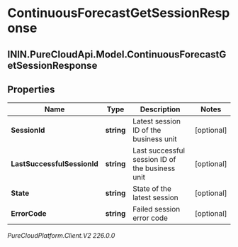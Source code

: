 # ContinuousForecastGetSessionResponse

## ININ.PureCloudApi.Model.ContinuousForecastGetSessionResponse

## Properties

|Name | Type | Description | Notes|
|------------ | ------------- | ------------- | -------------|
| **SessionId** | **string** | Latest session ID of the business unit | [optional] |
| **LastSuccessfulSessionId** | **string** | Last successful session ID of the business unit | [optional] |
| **State** | **string** | State of the latest session | [optional] |
| **ErrorCode** | **string** | Failed session error code | [optional] |



_PureCloudPlatform.Client.V2 226.0.0_
